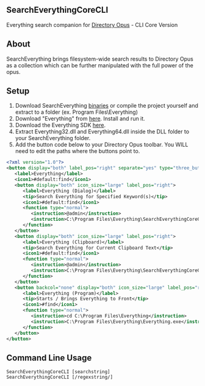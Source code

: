 ## SearchEverythingCoreCLI
Everything search companion for [Directory Opus](http://www.gpsoft.com.au/) - CLI Core Version

## About
SearchEverything brings filesystem-wide search results to Directory Opus as a collection which can be further manipulated with the full power of the opus. 

## Setup
1. Download SearchEverything [binaries](https://github.com/devocalypse/SearchEverythingCoreCLI/releases) or compile the project yourself and extract to a folder (ex. Program Files\Everything)
2. Download "Everything" from [here](http://www.voidtools.com/). Install and run it.
3. Download the Everything SDK [here](http://www.voidtools.com/Everything-SDK.zip).
4. Extract Everything32.dll and Everything64.dll inside the DLL folder to your SearchEverything folder.
5. Add the button code below to your Directory Opus toolbar. You WILL need to edit the paths where the buttons point to.
```xml
<?xml version="1.0"?>
<button display="both" label_pos="right" separate="yes" type="three_button">
   <label>Everything</label>
   <icon1>#default:find</icon1>
   <button display="both" icon_size="large" label_pos="right">
      <label>Everything (Dialog)</label>
      <tip>Search Everything for Specified Keyword(s)</tip>
      <icon1>#default:find</icon1>
      <function type="normal">
         <instruction>@admin</instruction>
         <instruction>C:\Program Files\Everything\SearchEverythingCoreCLI.exe &quot;{dlgstring}&quot;</instruction>
      </function>
   </button>
   <button display="both" icon_size="large" label_pos="right">
      <label>Everything (Clipboard)</label>
      <tip>Search Everything for Current Clipboard Text</tip>
      <icon1>#default:find</icon1>
      <function type="normal">
         <instruction>@admin</instruction>
         <instruction>C:\Program Files\Everything\SearchEverythingCoreCLI.exe &quot;{clip}&quot;</instruction>
      </function>
   </button>
   <button backcol="none" display="both" icon_size="large" label_pos="right" textcol="none">
      <label>Everything (Program)</label>
      <tip>Starts / Brings Everything to Front</tip>
      <icon1>#find</icon1>
      <function type="normal">
         <instruction>cd C:\Program Files\Everything</instruction>
         <instruction>C:\Program Files\Everything\Everything.exe</instruction>
      </function>
   </button>
</button>
```
## Command Line Usage
```
SearchEverythingCoreCLI [searchstring]
SearchEverythingCoreCLI [/regexstring/]
```
